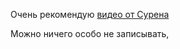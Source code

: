Очень рекомендую [видео от Сурена](https://www.youtube.com/watch?v=JhzkYcP1OAk)

Можно ничего особо не записывать,